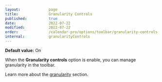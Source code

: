 ```yaml
---
layout:             page
title:              Granularity Controls
published:          true
date:               2022-07-22
modified:           2022-07-22
order:              /calendar-pro/options/toolbar/granularity-controls
internal:           granularityControls
---
```

**Default value:** On

When the **Granularity controls** option is enable, you can manage granularity in the toolbar.

Learn more about the [granularity](../../features/granularities.md) section.
